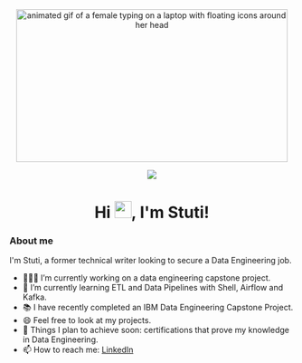 <div id="header" align="center">
<img src="https://media.giphy.com/media/LMcB8XospGZO8UQq87/giphy.gif" alt="animated gif of a female typing on a laptop with floating icons around her head" width="480" height="270" frameBorder="0" class="giphy-embed" allowFullScreen/>

![](https://komarev.com/ghpvc/?username=stuti1410&color=blue&style=plastic&label=PROFILE+VIEWS&abbreviated=true)
<h1 align="center">Hi <img src="https://raw.githubusercontent.com/MartinHeinz/MartinHeinz/master/wave.gif" width="30px">, I'm Stuti!</h1> 
</div>

### About me

I'm Stuti, a former technical writer looking to secure a Data Engineering job.

- 👩🏻‍💻 I’m currently working on a data engineering capstone project.
- 🌱 I’m currently learning ETL and Data Pipelines with Shell, Airflow and Kafka.
- 📚 I have recently completed an IBM Data Engineering Capstone Project.
- 😄 Feel free to look at my projects.
- 🔭 Things I plan to achieve soon: certifications that prove my knowledge in Data Engineering.
- 📫 How to reach me: [LinkedIn](https://www.linkedin.com/in/stuti-shukla-656268a2/)
<!--
**stuti1410/stuti1410** is a ✨ _special_ ✨ repository because its `README.md` (this file) appears on your GitHub profile.
-->

